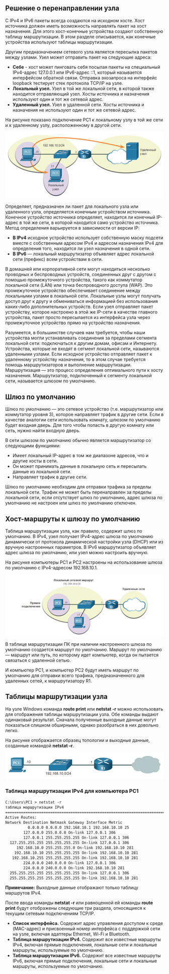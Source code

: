 <!-- verified: agorbachev 03.05.2022 -->

<!-- 8.4.1 -->
## Решение о перенаправлении узла

С IPv4 и IPv6 пакеты всегда создаются на исходном хосте. Хост источника должен иметь возможность направлять пакет на хост назначения. Для этого хост-конечные устройства создают собственную таблицу маршрутизации. В этом разделе описывается, как конечные устройства используют таблицы маршрутизации.

Другим предназначением сетевого узла является пересылка пакетов между узлами. Узел может отправить пакет на следующие адреса:

* **Себе** \- хост может пинговать себя посылая пакеты на специальный IPv4-адрес 127.0.0.1 или IPv6-адрес ::1, который называется интерфейсом обратной связи. Отправка эхозапроса на интерфейс loopback тестирует стек протокола TCP/IP на узле.
* **Локальный узел.**  Узел в той же локальной сети, в которой также находится отправляющий узел. Хосты источника и назначения используют один и тот же сетевой адрес.
* **Удаленный узел.**  Узел в удаленной сети. Хосты источника и назначения не используют один и тот же сетевой адрес.

На рисунке показано подключение PC1 к локальному узлу в той же сети и к удаленному узлу, расположенному в другой сети.

![](./assets/8.4.1.png)


Определяет, предназначен ли пакет для локального узла или удаленного узла, определяется конечным устройством источника. Конечное устройство источника определяет, находится ли конечный IP-адрес в той же сети, в которой находится само устройство источника. Метод определения варьируется в зависимости от версии IP:

* **В IPv4**  исходное устройство использует собственную маску подсети вместе с собственным адресом IPv4 и адресом назначения IPv4 для определения того, находится ли узел назначения в одной сети.
* **В IPv6** — локальный маршрутизатор объявляет адрес локальной сети (префикс) всем устройствам в сети.

В домашней или корпоративной сети могут находиться несколько проводных и беспроводных устройств, соединенных друг с другом с помощью промежуточного устройства, такого как коммутатор локальной сети (LAN) или точка беспроводного доступа (WAP). Это промежуточное устройство обеспечивает соединение между локальными узлами в локальной сети. Локальные узлы могут получать доступ друг к другу и обмениваться информацией без использования каких-либо дополнительных устройств. Если узел отправляет пакет устройству, которое настроено в этой же IP-сети в качестве главного устройства, пакет просто пересылается из интерфейса узла через промежуточное устройство прямо на устройство назначения.

Разумеется, в большинстве случаев нам требуется, чтобы наши устройства могли устанавливать соединения за пределами сегмента локальной сети: подключаться к другим домам, офисам и Интернету. Устройства, которые не входят в сегмент локальной сети, называются удаленными узлами. Если исходное устройство отправляет пакет к удаленному устройству назначения, то в этом случае требуется помощь маршрутизаторов и выполнение маршрутизации. Маршрутизация — это процесс определения оптимального пути к хосту назначения. Маршрутизатор, подключенный к сегменту локальной сети, называется шлюзом по умолчанию.

<!-- 8.4.2 -->
## Шлюз по умолчанию

Шлюз по умолчанию — это сетевое устройство (т.е. маршрутизатор или коммутатор уровня 3), которое направляет трафик в другие сети. Если в качестве аналогии сети использовать комнату, шлюзом по умолчанию будет входная дверь. Для того чтобы попасть в другую комнату или сеть, нужно найти входную дверь.

В сети шлюзом по умолчанию обычно является маршрутизатор со следующими функциями:

* Имеет локальный IP-адрес в том же диапазоне адресов, что и другие хосты в сети.
* Он может принимать данные в локальную сеть и пересылать данные из локальной сети.
* Направляет трафик в другие сети.

Шлюз по умолчанию необходим для отправки трафика за пределы локальной сети. Трафик не может быть перенаправлен за пределы локальной сети, если отсутствует шлюз по умолчанию, адрес шлюза по умолчанию не настроен или шлюз по умолчанию отключен.

<!-- 8.4.3 -->
## Хост-маршруты к шлюзу по умолчанию

Таблица маршрутизации узла, как правило, содержит шлюз по умолчанию. В IPv4, узел получает IPv4-адрес шлюза по умолчанию динамически от протокола динамической настройки узла (DHCP) или из вручную настроенных параметров. В IPv6 маршрутизатор объявляет адрес шлюза по умолчанию, или узел можно настроить вручную.

На рисунке компьютеры PC1 и PC2 настроены на использование шлюза по умолчанию с IPv4-адресом 192.168.10.1.

![](./assets/8.4.3.png)


В таблице маршрутизации ПК при наличии настроенного шлюза по умолчанию создается маршрут по умолчанию. Маршрут по умолчанию — маршрут или путь, по которому идет компьютер, когда он пытается связаться с удаленной сетью.

И компьютер PC1, и компьютер PC2 будут иметь маршрут по умолчанию для отправки всего трафика, предназначенного для удаленных сетей, к маршрутизатору R1.

<!-- 8.4.4 -->
## Таблицы маршрутизации узла

На узле Windows команда **route print** или **netstat -r** можно использовать для отображения таблицы маршрутизации узла. Обе команды выдают одинаковый результат. Сначала полученные выходные данные могут показаться слишком обширными, однако разобраться в них довольно легко.

На рисунке отображается образец топологии и выходные данные, созданные  командой **netstat –r**.

![](./assets/8.4.4.png)


### Таблица маршрутизации IPv4 для компьютера PC1

```
C:\Users\PC1 > netstat -r 
таблица маршрутизации IPv4
===========================================================================
Active Routes:
Network Destination Netmask Gateway Interface Metric
          0.0.0.0 0.0.0.0 192.168.10.1 192.168.10.10 25
        127.0.0.0 255.0.0.0 On-link 127.0.0.1 306
        127.0.0.1 255.255.255.255 On-link 127.0.0.1 306
  127.255.255.255 255.255.255.255 On-link 127.0.0.1 306
     192.168.10.0 255.255.255.0 On-link 192.168.10.10 281
    192.168.10.10 255.255.255.255 On-link 192.168.10.10 281
   192.168.10.255 255.255.255.255 On-link 192.168.10.10 281
        224.0.0.0 240.0.0.0 On-link 127.0.0.1 306
        224.0.0.0 240.0.0.0 On-link 192.168.10.10 281
  255.255.255.255 255.255.255.255 On-link 127.0.0.1 306
  255.255.255.255 255.255.255.255 On-link 192.168.10.10 281

```

**Примечание:** Выходные данные отображают только таблицу маршрутов IPv4.

После ввода команды **netstat -r** или равноценной ей команды **route print** будут отображены следующие три раздела, относящиеся к текущим сетевым подключениям TCP/IP.

* **Список интерфейса.**  Содержит адрес управления доступом к среде (MAC-адрес) и присвоенный номер интерфейса с поддержкой сети на узле, включая адаптеры Ethernet, Wi-Fi и Bluetooth.
* **Таблица маршрутизации IPv4.**  Содержит все известные маршруты IPv4, включая прямые подключения, локальные сети и локальные маршруты, используемые по умолчанию.
* **Таблица маршрутизации IPv6.**  Содержит все известные маршруты IPv6, включая прямые подключения, локальные сети и локальные маршруты, используемые по умолчанию.

<!-- 8.4.5 -->
<!-- quiz -->

